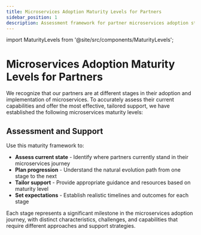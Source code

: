 ```yaml
---
title: Microservices Adoption Maturity Levels for Partners
sidebar_position: 1
description: Assessment framework for partner microservices adoption stages, from legacy monolith to cloud-native maturity
---
```


import MaturityLevels from '@site/src/components/MaturityLevels';

# Microservices Adoption Maturity Levels for Partners

We recognize that our partners are at different stages in their adoption and implementation of microservices. To accurately assess their current capabilities and offer the most effective, tailored support, we have established the following microservices maturity levels:

<MaturityLevels />

## Assessment and Support

Use this maturity framework to:

- **Assess current state** - Identify where partners currently stand in their microservices journey
- **Plan progression** - Understand the natural evolution path from one stage to the next
- **Tailor support** - Provide appropriate guidance and resources based on maturity level
- **Set expectations** - Establish realistic timelines and outcomes for each stage

Each stage represents a significant milestone in the microservices adoption journey, with distinct characteristics, challenges, and capabilities that require different approaches and support strategies.